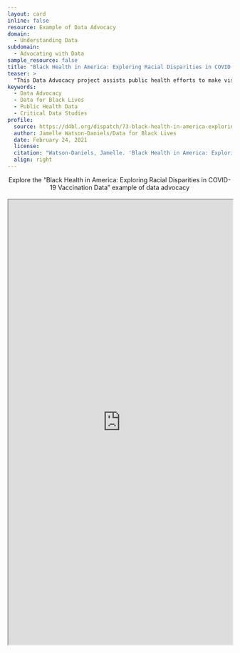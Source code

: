 ```yaml
---
layout: card
inline: false
resource: Example of Data Advocacy
domain:
  - Understanding Data
subdomain:
  - Advocating with Data
sample_resource: false
title: "Black Health in America: Exploring Racial Disparities in COVID-19 Vaccination Data"
teaser: >
  "This Data Advocacy project assists public health efforts to make visible existing racial disparities in our healthcare system, specifically in relation to the Covid-19 pandemic. This project asks 'Are Black people, who remain overrepresented among COVID-19 deaths, receiving sufficient access to the vaccines?' Data findings presented in a chart help to visualize the gap between how many Black people are dying from COVID-19 and how many are receiving the vaccine."
keywords:
  - Data Advocacy
  - Data for Black Lives
  - Public Health Data
  - Critical Data Studies
profile:
  source: https://d4bl.org/dispatch/73-black-health-in-america-exploring-racial-disparities-in-covid-19-vaccination-data
  author: Jamelle Watson-Daniels/Data for Black Lives
  date: February 24, 2021
  license: 
  citation: "Watson-Daniels, Jamelle. 'Black Health in America: Exploring Racial Disparities in COVID-19 Vaccination Data.' Data for Black Lives. 24 February 2021. https://d4bl.org/dispatch/73-black-health-in-america-exploring-racial-disparities-in-covid-19-vaccination-data."
  align: right
---
```


<div>
  <center>
  <sl-button-group label="Alignment">
  <sl-button href="https://d4bl.org/dispatch/73-black-health-in-america-exploring-racial-disparities-in-covid-19-vaccination-data">Explore the “Black Health in America: Exploring Racial Disparities in COVID-19 Vaccination Data” example of data advocacy</sl-button>
  </sl-button-group>
</center>
</div>

<br>

<iframe width="100%" height="1000" src="https://d4bl.org/dispatch/73-black-health-in-america-exploring-racial-disparities-in-covid-19-vaccination-data" allowfullscreen>iFrame HERE</iframe>


